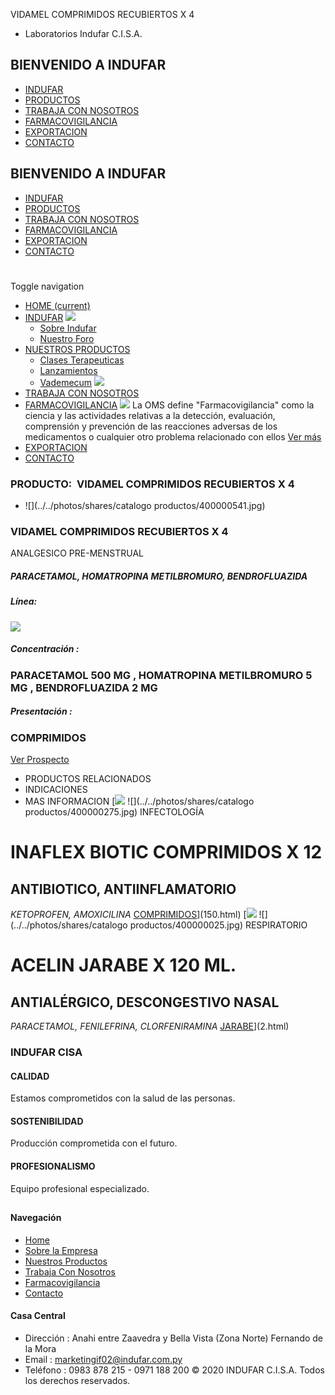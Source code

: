 VIDAMEL COMPRIMIDOS RECUBIERTOS X 4
- Laboratorios Indufar C.I.S.A.
## BIENVENIDO A INDUFAR
* [INDUFAR](325.html#)
* [PRODUCTOS](325.html#)
* [TRABAJA CON NOSOTROS](325.html#)
* [FARMACOVIGILANCIA](325.html#)
* [EXPORTACION](325.html#)
* [CONTACTO](325.html#)
## BIENVENIDO A INDUFAR
* [INDUFAR](../../index.html)
* [PRODUCTOS](../../productos.html)
* [TRABAJA CON NOSOTROS](../../trabaja_con_nosotros.html)
* [FARMACOVIGILANCIA](../../farmacovigilancia.html)
* [EXPORTACION](../../exportacion.html)
* [CONTACTO](../../contacto.html)
# 
Toggle navigation
* [HOME (current)](../../index.html)
* [INDUFAR](325.html#) 
  [![ ](../../photos/shares/Sistema/Menu/indufar_menul.jpg)](../../institucional.html)
  - [Sobre Indufar](../../institucional.html)
  - [Nuestro Foro](../../blog.html)
* [NUESTROS PRODUCTOS](325.html#) 
  - [Clases Terapeuticas](../clases_terapeuticas.html)
  - [Lanzamientos](../lanzamientos.html)
  - [Vademecum](../../productos.html)
  [![ ](../../photos/shares/Sistema/Menu/productos.png)](../../productos.html)
* [TRABAJA CON NOSOTROS](../../trabaja_con_nosotros.html)
* [FARMACOVIGILANCIA](325.html#) 
  [![ ](../../photos/shares/Sistema/Menu/TUBOS.png)](../../farmacovigilancia.html)
  La OMS define "Farmacovigilancia" como la ciencia y las actividades relativas a la detección, evaluación, comprensión y prevención de las reacciones adversas de los medicamentos o cualquier otro problema relacionado con ellos
  [Ver más](../../farmacovigilancia.html)
* [EXPORTACION](../../exportacion.html)
* [CONTACTO](../../contacto.html)
### PRODUCTO:  VIDAMEL COMPRIMIDOS RECUBIERTOS X 4
* ![](../../photos/shares/catalogo productos/400000541.jpg)
### **VIDAMEL COMPRIMIDOS RECUBIERTOS X 4**
ANALGESICO PRE-MENSTRUAL
##### **PARACETAMOL, HOMATROPINA METILBROMURO, BENDROFLUAZIDA**
##### **Línea:**
[![](../../photos/shares/Laboratorios/lab_indufar.png)](../linea/1.html)
##### **Concentración :**
### PARACETAMOL 500 MG , HOMATROPINA METILBROMURO 5 MG , BENDROFLUAZIDA 2 MG
##### **Presentación :**
### COMPRIMIDOS
[Ver Prospecto](https://www.indufar.com.py/files/shares/prospectos/400000541.pdf)
* PRODUCTOS RELACIONADOS
* INDICACIONES
* MAS INFORMACION
[![](../../photos/shares/Laboratorios/lab_indufar.png)
![](../../photos/shares/catalogo productos/400000275.jpg)
INFECTOLOGÍA
# INAFLEX BIOTIC COMPRIMIDOS X 12
## ANTIBIOTICO, ANTIINFLAMATORIO
*KETOPROFEN, AMOXICILINA*
[COMPRIMIDOS](325.html#)](150.html)
[![](../../photos/shares/Laboratorios/lab_indufar.png)
![](../../photos/shares/catalogo productos/400000025.jpg)
RESPIRATORIO
# ACELIN JARABE X 120 ML.
## ANTIALÉRGICO, DESCONGESTIVO NASAL
*PARACETAMOL, FENILEFRINA, CLORFENIRAMINA*
[JARABE](325.html#)](2.html)
### INDUFAR CISA
#### CALIDAD
Estamos comprometidos con la salud de las personas.
#### SOSTENIBILIDAD
Producción comprometida con el futuro.
#### PROFESIONALISMO
Equipo profesional especializado.
## 
#### Navegación
* [Home](../../index.html)
* [Sobre la Empresa](../../institucional.html)
* [Nuestros Productos](../../productos.html)
* [Trabaja Con Nosotros](../../trabaja_con_nosotros.html)
* [Farmacovigilancia](../../farmacovigilancia.html)
* [Contacto](../../contacto.html)
#### Casa Central
* Dirección : Anahi entre Zaavedra y Bella Vista (Zona Norte) Fernando de la Mora
* Email : [marketingif02@indufar.com.py](mailto:marketingif02@indufar.com.py)
* Teléfono : 0983 878 215 - 0971 188 200
© 2020 INDUFAR C.I.S.A. Todos los derechos reservados.